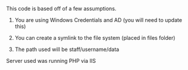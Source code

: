 This code is based off of a few assumptions. 


1) You are using Windows Credentials and AD (you will need to update this)

2) You can create a symlink to the file system (placed in files folder)

3) The path used will be staff/username/data


Server used was running PHP via IIS
